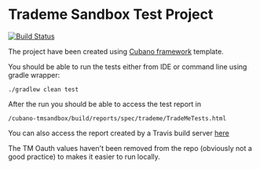 # Trademe Sandbox Test Project

[![Build Status](https://travis-ci.com/magierg/cubano-tmsandbox.svg?branch=master)](https://travis-ci.com/magierg/cubano-tmsandbox)

The project have been created using [Cubano framework](https://github.com/concordion/cubano) template.

You should be able to run the tests either from IDE or command line using gradle wrapper:

```
./gradlew clean test
```
After the run you should be able to access the test report in

```
/cubano-tmsandbox/build/reports/spec/trademe/TradeMeTests.html
```
You can also access the report created by a Travis build server [here](https://magierg.github.io/cubano-tmsandbox/trademe/TradeMeTests.html)

The TM Oauth values haven't been removed from the repo (obviously not a good practice) to makes it easier to run locally. 
